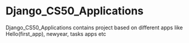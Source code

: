 # Django_CS50_Applications
Django_CS50_Applications contains project based on different apps like Hello(first_app), newyear, tasks apps etc
